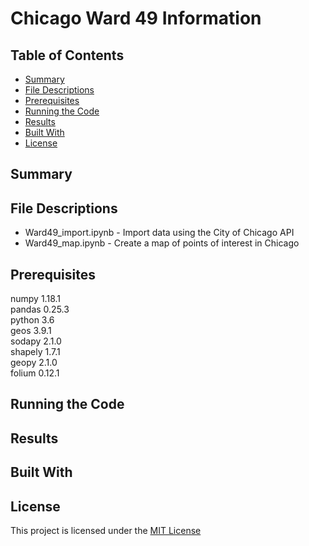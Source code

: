 # Chicago Ward 49 Information

## Table of Contents

* [Summary](#summary)
* [File Descriptions](#file-descriptions)
* [Prerequisites](#prerequisites)
* [Running the Code](#running-the-code)
* [Results](#results)
* [Built With](#built-with)
* [License](#license)

## Summary


## File Descriptions

* Ward49_import.ipynb - Import data using the City of Chicago API
* Ward49_map.ipynb - Create a map of points of interest in Chicago

## Prerequisites

numpy 1.18.1\
pandas 0.25.3\
python 3.6\
geos 3.9.1\
sodapy 2.1.0\
shapely 1.7.1\
geopy 2.1.0\
folium 0.12.1

## Running the Code


## Results


## Built With


## License

This project is licensed under the [MIT License](https://opensource.org/licenses/MIT)
